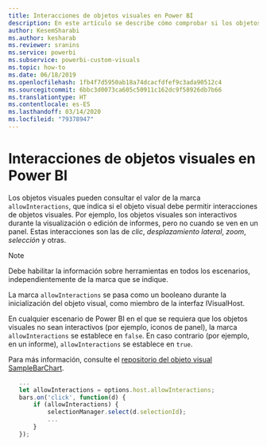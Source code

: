 ```yaml
---
title: Interacciones de objetos visuales en Power BI
description: En este artículo se describe cómo comprobar si los objetos visuales de Power BI deben permitir interacciones de objetos visuales.
author: KesemSharabi
ms.author: kesharab
ms.reviewer: sranins
ms.service: powerbi
ms.subservice: powerbi-custom-visuals
ms.topic: how-to
ms.date: 06/18/2019
ms.openlocfilehash: 1fb4f7d5950ab18a74dcacfdfef9c3ada90512c4
ms.sourcegitcommit: 6bbc3d0073ca605c50911c162dc9f58926db7b66
ms.translationtype: HT
ms.contentlocale: es-ES
ms.lasthandoff: 03/14/2020
ms.locfileid: "79378947"
---
```

# <a name="visual-interactions-in-power-bi-visuals"></a>Interacciones de objetos visuales en Power BI

Los objetos visuales pueden consultar el valor de la marca `allowInteractions`, que indica si el objeto visual debe permitir interacciones de objetos visuales. Por ejemplo, los objetos visuales son interactivos durante la visualización o edición de informes, pero no cuando se ven en un panel. Estas interacciones son las de *clic*, *desplazamiento lateral*, *zoom*, *selección* y otras. 

> [!NOTE]
> Debe habilitar la información sobre herramientas en todos los escenarios, independientemente de la marca que se indique.

La marca `allowInteractions` se pasa como un booleano durante la inicialización del objeto visual, como miembro de la interfaz IVisualHost.

En cualquier escenario de Power BI en el que se requiera que los objetos visuales no sean interactivos (por ejemplo, iconos de panel), la marca `allowInteractions` se establece en `false`. En caso contrario (por ejemplo, en un informe), `allowInteractions` se establece en `true`.

Para más información, consulte el [repositorio del objeto visual SampleBarChart](https://github.com/Microsoft/PowerBI-visuals-sampleBarChart/commit/59a47935d8f5272ce145fe804193599ddb7e2001).

```typescript
   ...
   let allowInteractions = options.host.allowInteractions;
   bars.on('click', function(d) {
       if (allowInteractions) {
           selectionManager.select(d.selectionId);
           ...
       }
   });
```
